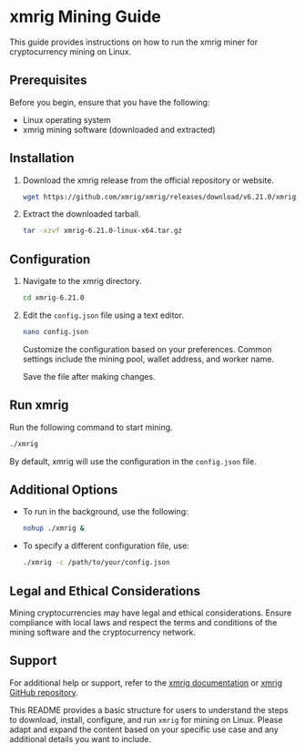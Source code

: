 # xmrig Mining Guide

This guide provides instructions on how to run the xmrig miner for cryptocurrency mining on Linux.

## Prerequisites

Before you begin, ensure that you have the following:

- Linux operating system
- xmrig mining software (downloaded and extracted)

## Installation

1. Download the xmrig release from the official repository or website.

    ```bash
    wget https://github.com/xmrig/xmrig/releases/download/v6.21.0/xmrig-6.21.0-linux-x64.tar.gz
    ```

2. Extract the downloaded tarball.

    ```bash
    tar -xzvf xmrig-6.21.0-linux-x64.tar.gz
    ```

## Configuration

1. Navigate to the xmrig directory.

    ```bash
    cd xmrig-6.21.0
    ```

2. Edit the `config.json` file using a text editor.

    ```bash
    nano config.json
    ```

    Customize the configuration based on your preferences. Common settings include the mining pool, wallet address, and worker name.

    Save the file after making changes.

## Run xmrig

Run the following command to start mining.

```bash
./xmrig
```
By default, xmrig will use the configuration in the `config.json` file.

## Additional Options

- To run in the background, use the following:

    ```bash
    nohup ./xmrig &
    ```

- To specify a different configuration file, use:

    ```bash
    ./xmrig -c /path/to/your/config.json
    ```

## Legal and Ethical Considerations

Mining cryptocurrencies may have legal and ethical considerations. Ensure compliance with local laws and respect the terms and conditions of the mining software and the cryptocurrency network.

## Support

For additional help or support, refer to the [xmrig documentation](https://xmrig.com/docs) or [xmrig GitHub repository](https://github.com/xmrig/xmrig).

This README provides a basic structure for users to understand the steps to download, install, configure, and run `xmrig` for mining on Linux. Please adapt and expand the content based on your specific use case and any additional details you want to include.